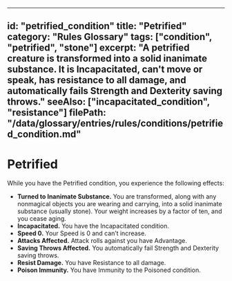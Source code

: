 
---
id: "petrified_condition"
title: "Petrified"
category: "Rules Glossary"
tags: ["condition", "petrified", "stone"]
excerpt: "A petrified creature is transformed into a solid inanimate substance. It is Incapacitated, can't move or speak, has resistance to all damage, and automatically fails Strength and Dexterity saving throws."
seeAlso: ["incapacitated_condition", "resistance"]
filePath: "/data/glossary/entries/rules/conditions/petrified_condition.md"
---
# Petrified

While you have the Petrified condition, you experience the following effects:

*   **Turned to Inanimate Substance.** You are transformed, along with any nonmagical objects you are wearing and carrying, into a solid inanimate substance (usually stone). Your weight increases by a factor of ten, and you cease aging.
*   **Incapacitated.** You have the <span data-term-id="incapacitated_condition" class="glossary-term-link-from-markdown">Incapacitated condition</span>.
*   **Speed 0.** Your <span data-term-id="speed" class="glossary-term-link-from-markdown">Speed</span> is 0 and can’t increase.
*   **Attacks Affected.** <span data-term-id="attack_roll" class="glossary-term-link-from-markdown">Attack rolls</span> against you have <span data-term-id="advantage" class="glossary-term-link-from-markdown">Advantage</span>.
*   **Saving Throws Affected.** You automatically fail <span data-term-id="strength_saving_throw" class="glossary-term-link-from-markdown">Strength</span> and <span data-term-id="dexterity_saving_throw" class="glossary-term-link-from-markdown">Dexterity saving throws</span>.
*   **Resist Damage.** You have <span data-term-id="resistance" class="glossary-term-link-from-markdown">Resistance</span> to all damage.
*   **Poison Immunity.** You have <span data-term-id="immunity" class="glossary-term-link-from-markdown">Immunity</span> to the <span data-term-id="poisoned_condition" class="glossary-term-link-from-markdown">Poisoned condition</span>.
